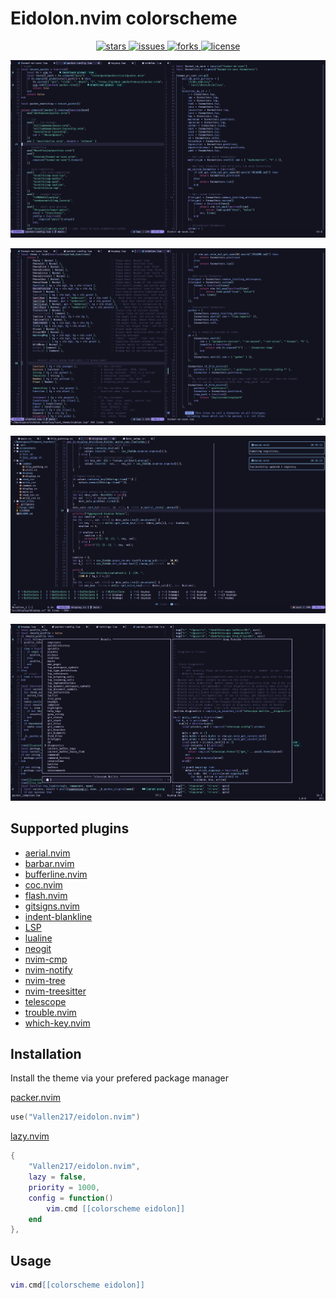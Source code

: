 # Eidolon.nvim colorscheme

<p align="center">
  <a
    href="https://github.com/Vallen217/eidolon.nvim/stargazers">
    <img src="https://img.shields.io/github/stars/Vallen217/eidolon.nvim?color=87bff7&style=for-the-badge&logo=starship&labelColor=12121f", alt="stars">
  </a>
  <a
    href="https://github.com/Vallen217/eidolon.nvim/issues">
    <img src="https://img.shields.io/github/issues/Vallen217/eidolon.nvim?color=bd4277&style=for-the-badge&logo=codecov&labelColor=12121f", alt="issues">
  </a>
  <a
    href="https://github.com/Vallen217/eidolon.nvim/network/members">
    <img src="https://img.shields.io/github/forks/Vallen217/eidolon.nvim?color=74d2b7&style=for-the-badge&logo=jfrog-bintray&labelColor=12121f", alt="forks">
  </a>
  <a
    href="https://github.com/Vallen217/eidolon.nvim/blob/main/LICENSE">
    <img src="https://img.shields.io/github/license/Vallen217/eidolon.nvim?color=aaecf8&style=for-the-badge&logo=jfrog-bintray&labelColor=12121f", alt="license"></a>
  </a>
</p>

![Alt test](https://github.com/Vallen217/eidolon.nvim/blob/main/screenshots/1.png?raw=true)

![Alt test](https://github.com/Vallen217/eidolon.nvim/blob/main/screenshots/2.png?raw=true)

![Alt test](https://github.com/Vallen217/eidolon.nvim/blob/main/screenshots/3.png?raw=true)

![Alt test](https://github.com/Vallen217/eidolon.nvim/blob/main/screenshots/4.png?raw=true)

## Supported plugins

- [aerial.nvim](https://github.com/stevearc/aerial.nvim)
- [barbar.nvim](https://github.com/romgrk/barbar.nvim)
- [bufferline.nvim](https://github.com/akinsho/bufferline.nvim)
- [coc.nvim](https://github.com/neoclide/coc.nvim)
- [flash.nvim](https://github.com/folke/flash.nvim)
- [gitsigns.nvim](https://github.com/lewis6991/gitsigns.nvim)
- [indent-blankline](https://github.com/lukas-reineke/indent-blankline.nvim)
- [LSP](https://github.com/neovim/nvim-lspconfig)
- [lualine](https://github.com/nvim-lualine/lualine.nvim)
- [neogit](https://github.com/NeogitOrg/neogit)
- [nvim-cmp](https://github.com/hrsh7th/nvim-cmp)
- [nvim-notify](https://github.com/rcarriga/nvim-notify)
- [nvim-tree](https://github.com/nvim-tree/nvim-tree.lua)
- [nvim-treesitter](https://github.com/nvim-treesitter/nvim-treesitter)
- [telescope](https://github.com/nvim-telescope/telescope.nvim)
- [trouble.nvim](https://github.com/folke/trouble.nvim)
- [which-key.nvim](https://github.com/folke/which-key.nvim)

## Installation

Install the theme via your prefered package manager

[packer.nvim](https://github.com/wbthomason/packer.nvim)

```lua
use("Vallen217/eidolon.nvim")
```

[lazy.nvim](https://github.com/folke/lazy.nvim)

```lua
{
    "Vallen217/eidolon.nvim",
    lazy = false,
    priority = 1000,
    config = function()
        vim.cmd [[colorscheme eidolon]]
    end
},
```

## Usage

```lua
vim.cmd[[colorscheme eidolon]]
```

<!--
TODO:
    Update screenshots,
    Add doc file,
    Update installation/usage
-->

